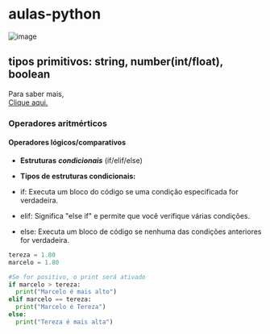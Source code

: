 # aulas-python

![image](https://github.com/user-attachments/assets/2a73040a-4801-4e27-916b-93111d915b5b)


## tipos primitivos: string, number(int/float), boolean

Para saber mais, <br/> [Clique aqui.](https://www.alura.com.br/artigos/python?srsltid=AfmBOoob9Gzfni1enJi4UgXV0typmUAWUl3zNkFw35sYAeJOOKIk-gqp)

### Operadores aritmérticos
#### Operadores lógicos/comparativos
- **Estruturas** **_condicionais_** (if/elif/else)

- **Tipos de estruturas condicionais:**

- if: Executa um bloco do código se uma condição especificada for verdadeira.
- elif: Significa "else if" e permite que você verifique várias condições.
- else: Executa um bloco de código se nenhuma das condições anteriores for verdadeira.

```py
tereza = 1.80
marcelo = 1.80

#Se for positivo, o print será ativado
if marcelo > tereza:
  print("Marcelo é mais alto")
elif marcelo == tereza:
  print("Marcelo é Tereza")
else:
  print("Tereza é mais alta")
